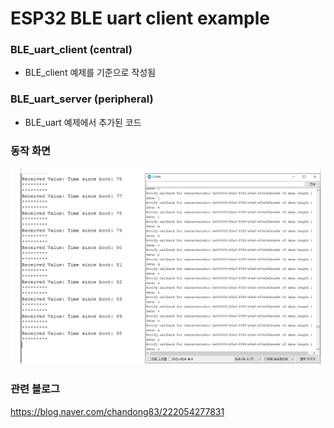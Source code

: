 # ESP32 BLE uart client example


### BLE_uart_client (central)
- BLE_client 예제를 기준으로 작성됨

### BLE_uart_server (peripheral)
- BLE_uart 예제에서 추가된 코드 


### 동작 화면
![img/screencap.png](./img/screencap.png)

### 관련 블로그 
https://blog.naver.com/chandong83/222054277831

